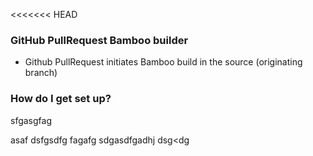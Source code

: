 <<<<<<< HEAD

### GitHub PullRequest Bamboo builder ###

* Github PullRequest initiates Bamboo build in the source (originating branch)


### How do I get set up? ###
sfgasgfag

asaf
dsfgsdfg
fagafg
sdgasdfgadhj
dsg<dg
